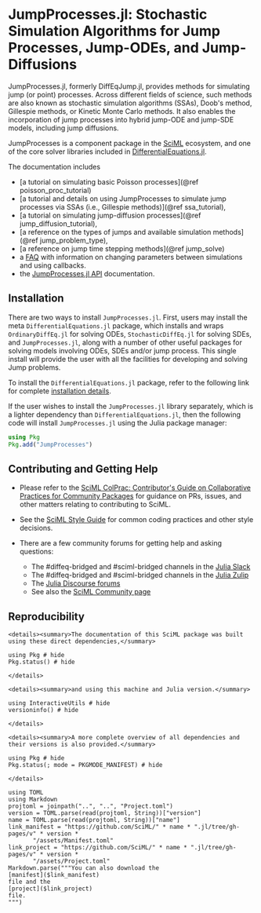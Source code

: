 # JumpProcesses.jl: Stochastic Simulation Algorithms for Jump Processes, Jump-ODEs, and Jump-Diffusions

JumpProcesses.jl, formerly DiffEqJump.jl, provides methods for simulating jump
(or point) processes. Across different fields of science, such methods are also
known as stochastic simulation algorithms (SSAs), Doob's method, Gillespie
methods, or Kinetic Monte Carlo methods. It also enables the incorporation of
jump processes into hybrid jump-ODE and jump-SDE models, including jump
diffusions.

JumpProcesses is a component package in the [SciML](https://sciml.ai/) ecosystem,
and one of the core solver libraries included in
[DifferentialEquations.jl](https://docs.sciml.ai/DiffEqDocs/stable/).

The documentation includes

  - [a tutorial on simulating basic Poisson processes](@ref poisson_proc_tutorial)
  - [a tutorial and details on using JumpProcesses to simulate jump processes via SSAs (i.e., Gillespie methods)](@ref ssa_tutorial),
  - [a tutorial on simulating jump-diffusion processes](@ref jump_diffusion_tutorial),
  - [a reference on the types of jumps and available simulation methods](@ref jump_problem_type),
  - [a reference on jump time stepping methods](@ref jump_solve)
  - a [FAQ](@ref) with information on changing parameters between simulations and using callbacks.
  - the [JumpProcesses.jl API](@ref) documentation.

## Installation

There are two ways to install `JumpProcesses.jl`. First, users may install the meta
`DifferentialEquations.jl` package, which installs and wraps `OrdinaryDiffEq.jl`
for solving ODEs, `StochasticDiffEq.jl` for solving SDEs, and `JumpProcesses.jl`,
along with a number of other useful packages for solving models involving ODEs,
SDEs and/or jump process. This single install will provide the user with all
the facilities for developing and solving Jump problems.

To install the `DifferentialEquations.jl` package, refer to the following link
for complete [installation
details](https://docs.sciml.ai/DiffEqDocs/stable).

If the user wishes to install the `JumpProcesses.jl` library separately, which is a
lighter dependency than `DifferentialEquations.jl`, then the following code will
install `JumpProcesses.jl` using the Julia package manager:

```julia
using Pkg
Pkg.add("JumpProcesses")
```

## Contributing and Getting Help

  - Please refer to the
    [SciML ColPrac: Contributor's Guide on Collaborative Practices for Community Packages](https://github.com/SciML/ColPrac/blob/master/README.md)
    for guidance on PRs, issues, and other matters relating to contributing to SciML.

  - See the [SciML Style Guide](https://github.com/SciML/SciMLStyle) for common coding practices and other style decisions.
  - There are a few community forums for getting help and asking questions:

      + The #diffeq-bridged and #sciml-bridged channels in the
        [Julia Slack](https://julialang.org/slack/)
      + The #diffeq-bridged and #sciml-bridged channels in the
        [Julia Zulip](https://julialang.zulipchat.com/#narrow/stream/279055-sciml-bridged)
      + The [Julia Discourse forums](https://discourse.julialang.org)
      + See also the [SciML Community page](https://sciml.ai/community/)

## Reproducibility

```@raw html
<details><summary>The documentation of this SciML package was built using these direct dependencies,</summary>
```

```@example
using Pkg # hide
Pkg.status() # hide
```

```@raw html
</details>
```

```@raw html
<details><summary>and using this machine and Julia version.</summary>
```

```@example
using InteractiveUtils # hide
versioninfo() # hide
```

```@raw html
</details>
```

```@raw html
<details><summary>A more complete overview of all dependencies and their versions is also provided.</summary>
```

```@example
using Pkg # hide
Pkg.status(; mode = PKGMODE_MANIFEST) # hide
```

```@raw html
</details>
```

```@eval
using TOML
using Markdown
projtoml = joinpath("..", "..", "Project.toml")
version = TOML.parse(read(projtoml, String))["version"]
name = TOML.parse(read(projtoml, String))["name"]
link_manifest = "https://github.com/SciML/" * name * ".jl/tree/gh-pages/v" * version *
       "/assets/Manifest.toml"
link_project = "https://github.com/SciML/" * name * ".jl/tree/gh-pages/v" * version *
       "/assets/Project.toml"
Markdown.parse("""You can also download the
[manifest]($link_manifest)
file and the
[project]($link_project)
file.
""")
```

